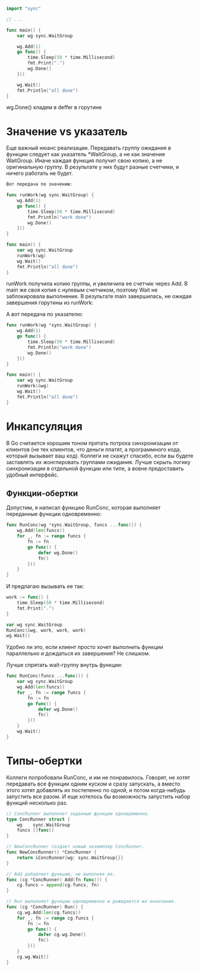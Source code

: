 ```go
import "sync"

// ...

func main() {
    var wg sync.WaitGroup

    wg.Add(1)
    go func() {
        time.Sleep(50 * time.Millisecond)
        fmt.Print(".")
        wg.Done()
    }()

    wg.Wait()
    fmt.Println("all done")
}
```
wg.Done() кладем в deffer в горутине

# Значение vs указатель
Еще важный нюанс реализации. Передавать группу ожидания в функции следует как указатель *WaitGroup, а не как значение WaitGroup. Иначе каждая функция получит свою копию, а не оригинальную группу. В результате у них будут разные счетчики, и ничего работать не будет.
```go
Вот передача по значению:

func runWork(wg sync.WaitGroup) {
    wg.Add(1)
    go func() {
        time.Sleep(50 * time.Millisecond)
        fmt.Println("work done")
        wg.Done()
    }()
}

func main() {
    var wg sync.WaitGroup
    runWork(wg)
    wg.Wait()
    fmt.Println("all done")
}
```
runWork получила копию группы, и увеличила ее счетчик через Add. В main же своя копия с нулевым счетчиком, поэтому Wait не заблокировала выполнение. В результате main завершилась, не ожидая завершения горутины из runWork:

А вот передача по указателю:
```go
func runWork(wg *sync.WaitGroup) {
    wg.Add(1)
    go func() {
        time.Sleep(50 * time.Millisecond)
        fmt.Println("work done")
        wg.Done()
    }()
}

func main() {
    var wg sync.WaitGroup
    runWork(&wg)
    wg.Wait()
    fmt.Println("all done")
}
```

# Инкапсуляция
В Go считается хорошим тоном прятать потроха синхронизации от клиентов (не тех клиентов, что деньги платят, а программного кода, который вызывает ваш код). Коллеги не скажут спасибо, если вы будете заставлять их жонглировать группами ожидания. Лучше скрыть логику синхронизации в отдельной функции или типе, а вовне предоставить удобный интерфейс.

## Функции-обертки
Допустим, я написал функцию RunConc, которая выполняет переданные функции одновременно:
```go
func RunConc(wg *sync.WaitGroup, funcs ...func()) {
    wg.Add(len(funcs))
    for _, fn := range funcs {
        fn := fn
        go func() {
            defer wg.Done()
            fn()
        }()
    }
}
```
И предлагаю вызывать ее так:
```go
work := func() {
    time.Sleep(50 * time.Millisecond)
    fmt.Print(".")
}

var wg sync.WaitGroup
RunConc(&wg, work, work, work)
wg.Wait()
```
Удобно ли это, если клиент просто хочет выполнить функции параллельно и дождаться их завершения? Не слишком.

Лучше спрятать wait-группу внутрь функции:
```go
func RunConc(funcs ...func()) {
    var wg sync.WaitGroup
    wg.Add(len(funcs))
    for _, fn := range funcs {
        fn := fn
        go func() {
            defer wg.Done()
            fn()
        }()
    }
    wg.Wait()
}
```
# Типы-обертки
Коллеги попробовали RunConc, и им не понравилось. Говорят, не хотят передавать все функции одним куском и сразу запускать, а вместо этого хотят добавлять их постепенно по одной, и потом когда-нибудь запустить все разом. И еще хотелось бы возможность запустить набор функций несколько раз.
```go
// ConcRunner выполняет заданные функции одновременно.
type ConcRunner struct {
    wg    sync.WaitGroup
    funcs []func()
}

// NewConcRunner создает новый экземпляр ConcRunner.
func NewConcRunner() *ConcRunner {
    return &ConcRunner{wg: sync.WaitGroup{}}
}

// Add добавляет функцию, не выполняя ее.
func (cg *ConcRunner) Add(fn func()) {
    cg.funcs = append(cg.funcs, fn)
}

// Run выполняет функции одновременно и дожидается их окончания.
func (cg *ConcRunner) Run() {
    cg.wg.Add(len(cg.funcs))
    for _, fn := range cg.funcs {
        fn := fn
        go func() {
            defer cg.wg.Done()
            fn()
        }()
    }
    cg.wg.Wait()
}
```
